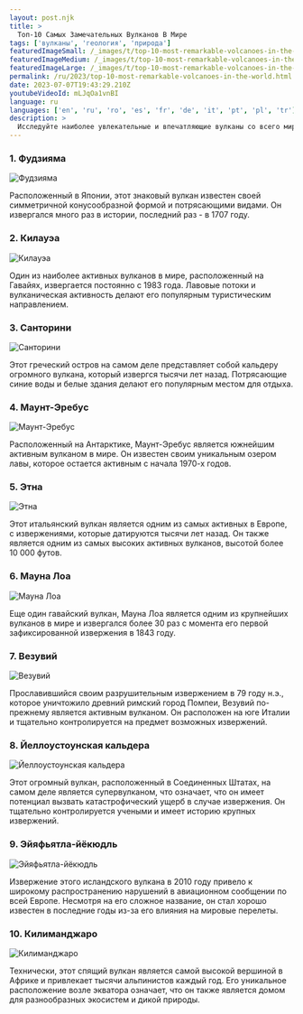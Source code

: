 ```yaml
---
layout: post.njk
title: >
  Топ-10 Самых Замечательных Вулканов В Мире
tags: ['вулканы', 'геология', 'природа']
featuredImageSmall: /_images/t/top-10-most-remarkable-volcanoes-in-the-world-cover-ru-small.webp
featuredImageMedium: /_images/t/top-10-most-remarkable-volcanoes-in-the-world-cover-ru-medium.webp
featuredImageLarge: /_images/t/top-10-most-remarkable-volcanoes-in-the-world-cover-ru-large.webp
permalink: /ru/2023/top-10-most-remarkable-volcanoes-in-the-world.html
date: 2023-07-07T19:43:29.210Z
youtubeVideoId: mLJqOa1vnBI
language: ru
languages: ['en', 'ru', 'ro', 'es', 'fr', 'de', 'it', 'pt', 'pl', 'tr']
description: >
  Исследуйте наиболее увлекательные и впечатляющие вулканы со всего мира, каждый со своими уникальными характеристиками и захватывающими чертами.
---
```


### 1. Фудзияма

![Фудзияма](/_images/2/2adda1496b2804e59b2051839b004907-medium.webp)

Расположенный в Японии, этот знаковый вулкан известен своей симметричной конусообразной формой и потрясающими видами. Он извергался много раз в истории, последний раз - в 1707 году.

### 2. Килауэа

![Килауэа](/_images/a/a21037d55fc89798a2c77837a121440c-medium.webp)

Один из наиболее активных вулканов в мире, расположенный на Гавайях, извергается постоянно с 1983 года. Лавовые потоки и вулканическая активность делают его популярным туристическим направлением.

### 3. Санторини

![Санторини](/_images/b/b898ced90c5b7f67044ac8fb85351b8e-medium.webp)

Этот греческий остров на самом деле представляет собой кальдеру огромного вулкана, который извергся тысячи лет назад. Потрясающие синие воды и белые здания делают его популярным местом для отдыха.

### 4. Маунт-Эребус

![Маунт-Эребус](/_images/d/d051151b6658a7488787df7282be42da-medium.webp)

Расположенный на Антарктике, Маунт-Эребус является южнейшим активным вулканом в мире. Он известен своим уникальным озером лавы, которое остается активным с начала 1970-х годов.

### 5. Этна

![Этна](/_images/a/ae048f2d2dfeaab3914e5e21c1fa96a3-medium.webp)

Этот итальянский вулкан является одним из самых активных в Европе, с извержениями, которые датируются тысячи лет назад. Он также является одним из самых высоких активных вулканов, высотой более 10 000 футов.

### 6. Мауна Лоа

![Мауна Лоа](/_images/1/1f29ec3e1da2cae7c4ce0d8ff055ed99-medium.webp)

Еще один гавайский вулкан, Мауна Лоа является одним из крупнейших вулканов в мире и извергался более 30 раз с момента его первой зафиксированной извержения в 1843 году.

### 7. Везувий

![Везувий](/_images/6/67a4df0baffacd347daf8db60b53996f-medium.webp)

Прославившийся своим разрушительным извержением в 79 году н.э., которое уничтожило древний римский город Помпеи, Везувий по-прежнему является активным вулканом. Он расположен на юге Италии и тщательно контролируется на предмет возможных извержений.

### 8. Йеллоустоунская кальдера

![Йеллоустоунская кальдера](/_images/d/d032a09a740a33eeab2f9dd0244745ac-medium.webp)

Этот огромный вулкан, расположенный в Соединенных Штатах, на самом деле является супервулканом, что означает, что он имеет потенциал вызвать катастрофический ущерб в случае извержения. Он тщательно контролируется учеными и имеет историю крупных извержений.

### 9. Эйяфьятла-йёкюдль

![Эйяфьятла-йёкюдль](/_images/9/95864e3e9d1293dd7da94cebd8220f2e-medium.webp)

Извержение этого исландского вулкана в 2010 году привело к широкому распространению нарушений в авиационном сообщении по всей Европе. Несмотря на его сложное название, он стал хорошо известен в последние годы из-за его влияния на мировые перелеты.

### 10. Килиманджаро

![Килиманджаро](/_images/5/5f11c8a17faf3ea21a16796d2d18b681-medium.webp)

Технически, этот спящий вулкан является самой высокой вершиной в Африке и привлекает тысячи альпинистов каждый год. Его уникальное расположение возле экватора означает, что он также является домом для разнообразных экосистем и дикой природы.

